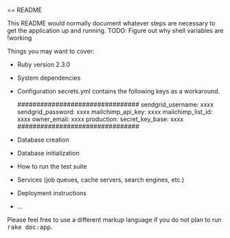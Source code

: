 == README

This README would normally document whatever steps are necessary to get the
application up and running.
TODO:
  Figure out why shell variables are !working

Things you may want to cover:

* Ruby version
2.3.0

* System dependencies

* Configuration
  secrets.yml contains the following keys as a workaround.

    ################################
      sendgrid_username: xxxx
      sendgrid_password: xxxx
      mailchimp_api_key: xxxx
      mailchimp_list_id: xxxx
      owner_email: xxxx
      production:
        secret_key_base: xxxx
    ################################
* Database creation

* Database initialization

* How to run the test suite

* Services (job queues, cache servers, search engines, etc.)

* Deployment instructions

* ...


Please feel free to use a different markup language if you do not plan to run
<tt>rake doc:app</tt>.
